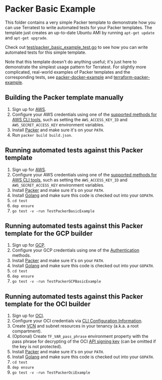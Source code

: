 # Packer Basic Example

This folder contains a very simple Packer template to demonstrate how you can use Terratest to write automated tests
for your Packer templates. The template just creates an up-to-date Ubuntu AMI by running `apt-get update` and
`apt-get upgrade`.

Check out [test/packer_basic_example_test.go](https://github.com/terraform-modules-krish/terratest/blob/v0.15.2/test/packer_basic_example_test.go) to see how you can write
automated tests for this simple template.

Note that this template doesn't do anything useful; it's just here to demonstrate the simplest usage pattern for
Terratest. For slightly more complicated, real-world examples of Packer templates and the corresponding tests, see
[packer-docker-example](https://github.com/terraform-modules-krish/terratest/blob/v0.15.2/examples/packer-docker-example) and
[terraform-packer-example](https://github.com/terraform-modules-krish/terratest/blob/v0.15.2/examples/terraform-packer-example).




## Building the Packer template manually

1. Sign up for [AWS](https://aws.amazon.com/).
1. Configure your AWS credentials using one of the [supported methods for AWS CLI
   tools](https://docs.aws.amazon.com/cli/latest/userguide/cli-chap-getting-started.html), such as setting the
   `AWS_ACCESS_KEY_ID` and `AWS_SECRET_ACCESS_KEY` environment variables.
1. Install [Packer](https://www.packer.io/) and make sure it's on your `PATH`.
1. Run `packer build build.json`.




## Running automated tests against this Packer template

1. Sign up for [AWS](https://aws.amazon.com/).
1. Configure your AWS credentials using one of the [supported methods for AWS CLI
   tools](https://docs.aws.amazon.com/cli/latest/userguide/cli-chap-getting-started.html), such as setting the
   `AWS_ACCESS_KEY_ID` and `AWS_SECRET_ACCESS_KEY` environment variables.
1. Install [Packer](https://www.packer.io/) and make sure it's on your `PATH`.
1. Install [Golang](https://golang.org/) and make sure this code is checked out into your `GOPATH`.
1. `cd test`
1. `dep ensure`
1. `go test -v -run TestPackerBasicExample`




## Running automated tests against this Packer template for the GCP builder

1. Sign up for [GCP](https://cloud.google.com/).
1. Configure your GCP credentials using one of the
   [Authentication](https://www.packer.io/docs/builders/googlecompute.html#authentication) methods.
1. Install [Packer](https://www.packer.io/) and make sure it's on your `PATH`.
1. Install [Golang](https://golang.org/) and make sure this code is checked out into your `GOPATH`.
1. `cd test`
1. `dep ensure`
1. `go test -v -run TestPackerGCPBasicExample`




## Running automated tests against this Packer template for the OCI builder

1. Sign up for [OCI](https://cloud.oracle.com/cloud-infrastructure).
1. Configure your OCI credentials via [CLI Configuration
   Information](https://docs.cloud.oracle.com/iaas/Content/API/Concepts/sdkconfig.htm).
1. Create [VCN](https://docs.cloud.oracle.com/iaas/Content/GSG/Tasks/creatingnetwork.htm) and subnet 
   resources in your tenancy (a.k.a. a root compartment).
1. (Optional) Create `TF_VAR_pass_phrase` environment property with the pass phrase for decrypting of the OCI [API signing
      key](https://docs.cloud.oracle.com/iaas/Content/API/Concepts/apisigningkey.htm) (can be omitted
      if the key is not protected).
1. Install [Packer](https://www.packer.io/) and make sure it's on your `PATH`.
1. Install [Golang](https://golang.org/) and make sure this code is checked out into your `GOPATH`.
1. `cd test`
1. `dep ensure`
1. `go test -v -run TestPackerOciExample`
